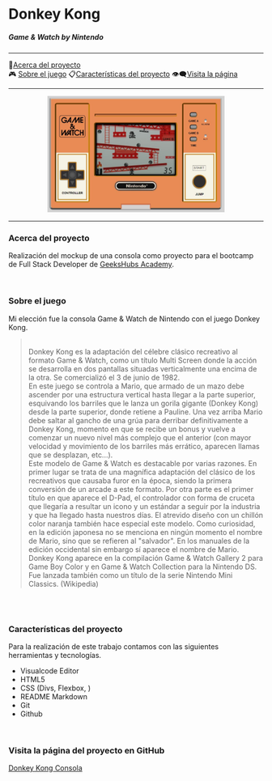 # Donkey Kong 
##### Game & Watch by Nintendo

-----------------

:speech_balloon:[Acerca del proyecto](###Acerca-del-proyecto)             
:video_game: [Sobre el juego](###Sobre-el-juego)
:clipboard:[Características del proyecto](###Características-del-proyecto)
:eye_speech_bubble:[Visita la página](###Visita-la-página-del-proyecto-en-GitHub)

--------------

<p align="center">
  <img src="images/Donkey Kong.jpg" width="350" title="Donkey Kong Mockup text">
</p>

--------------------------

### Acerca del proyecto

Realización del mockup de una consola como proyecto para el bootcamp de Full Stack Developer de [GeeksHubs Academy](https://bootcamp.geekshubsacademy.com/).


<br>

### Sobre el juego

Mi elección fue la consola Game & Watch de Nintendo con el juego Donkey Kong.

><br>Donkey Kong es la adaptación del célebre clásico recreativo al formato Game & Watch, como un título Multi Screen donde la acción se desarrolla en dos pantallas situadas verticalmente una encima de la otra. Se comercializó el 3 de junio de 1982.<br>
En este juego se controla a Mario, que armado de un mazo debe ascender por una estructura vertical hasta llegar a la parte superior, esquivando los barriles que le lanza un gorila gigante (Donkey Kong) desde la parte superior, donde retiene a Pauline. Una vez arriba Mario debe saltar al gancho de una grúa para derribar definitivamente a Donkey Kong, momento en que se recibe un bonus y vuelve a comenzar un nuevo nivel más complejo que el anterior (con mayor velocidad y movimiento de los barriles más errático, aparecen llamas que se desplazan, etc...).<br>
Este modelo de Game & Watch es destacable por varias razones. En primer lugar se trata de una magnífica adaptación del clásico de los recreativos que causaba furor en la época, siendo la primera conversión de un arcade a este formato. Por otra parte es el primer título en que aparece el D-Pad, el controlador con forma de cruceta que llegaría a resultar un icono y un estándar a seguir por la industria y que ha llegado hasta nuestros días. El atrevido diseño con un chillón color naranja también hace especial este modelo. Como curiosidad, en la edición japonesa no se menciona en ningún momento el nombre de Mario, sino que se refieren al "salvador". En los manuales de la edición occidental sin embargo sí aparece el nombre de Mario. <br>
Donkey Kong aparece en la compilación Game & Watch Gallery 2 para Game Boy Color y en Game & Watch Collection para la Nintendo DS. Fue lanzada también como un título de la serie Nintendo Mini Classics. (Wikipedia)
<br>

<br>

### Características del proyecto

Para la realización de este trabajo contamos con las siguientes herramientas y tecnologías.

- Visualcode Editor
- HTML5
- CSS (Divs, Flexbox, )
- README Markdown 
- Git
- Github

<br>

### Visita la página del proyecto en GitHub

[Donkey Kong Consola](https://mlfernandez.github.io/Game_DonkeyKong/)



